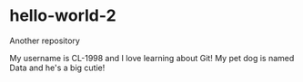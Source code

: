 # hello-world-2
Another repository

My username is CL-1998 and I love learning about Git! 
My pet dog is named Data and he's a big cutie! 
